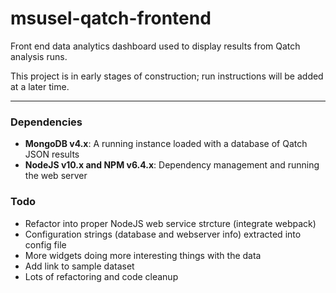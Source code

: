 # msusel-qatch-frontend
Front end data analytics dashboard used to display results from Qatch analysis runs.

This project is in early stages of construction; run instructions will be added at a later time.

****
### Dependencies
- **MongoDB v4.x**: A running instance loaded with a database of Qatch JSON results
- **NodeJS v10.x and NPM v6.4.x**: Dependency management and running the web server

### Todo
- Refactor into proper NodeJS web service strcture (integrate webpack)
- Configuration strings (database and webserver info) extracted into config file
- More widgets doing more interesting things with the data
- Add link to sample dataset
- Lots of refactoring and code cleanup